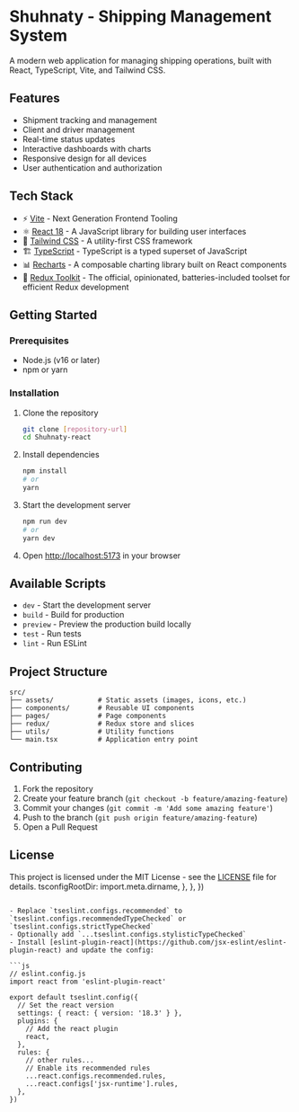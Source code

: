 # Shuhnaty - Shipping Management System

A modern web application for managing shipping operations, built with React, TypeScript, Vite, and Tailwind CSS.

## Features

- Shipment tracking and management
- Client and driver management
- Real-time status updates
- Interactive dashboards with charts
- Responsive design for all devices
- User authentication and authorization

## Tech Stack

- ⚡ [Vite](https://vitejs.dev/) - Next Generation Frontend Tooling
- ⚛️ [React 18](https://reactjs.org/) - A JavaScript library for building user interfaces
- 🎨 [Tailwind CSS](https://tailwindcss.com/) - A utility-first CSS framework
- 🏗️ [TypeScript](https://www.typescriptlang.org/) - TypeScript is a typed superset of JavaScript
- 📊 [Recharts](https://recharts.org/) - A composable charting library built on React components
- 🔄 [Redux Toolkit](https://redux-toolkit.js.org/) - The official, opinionated, batteries-included toolset for efficient Redux development

## Getting Started

### Prerequisites

- Node.js (v16 or later)
- npm or yarn

### Installation

1. Clone the repository
   ```bash
   git clone [repository-url]
   cd Shuhnaty-react
   ```

2. Install dependencies
   ```bash
   npm install
   # or
   yarn
   ```

3. Start the development server
   ```bash
   npm run dev
   # or
   yarn dev
   ```

4. Open [http://localhost:5173](http://localhost:5173) in your browser

## Available Scripts

- `dev` - Start the development server
- `build` - Build for production
- `preview` - Preview the production build locally
- `test` - Run tests
- `lint` - Run ESLint

## Project Structure

```
src/
├── assets/           # Static assets (images, icons, etc.)
├── components/       # Reusable UI components
├── pages/            # Page components
├── redux/            # Redux store and slices
├── utils/            # Utility functions
└── main.tsx          # Application entry point
```

## Contributing

1. Fork the repository
2. Create your feature branch (`git checkout -b feature/amazing-feature`)
3. Commit your changes (`git commit -m 'Add some amazing feature'`)
4. Push to the branch (`git push origin feature/amazing-feature`)
5. Open a Pull Request

## License

This project is licensed under the MIT License - see the [LICENSE](LICENSE) file for details.
      tsconfigRootDir: import.meta.dirname,
    },
  },
})
```

- Replace `tseslint.configs.recommended` to `tseslint.configs.recommendedTypeChecked` or `tseslint.configs.strictTypeChecked`
- Optionally add `...tseslint.configs.stylisticTypeChecked`
- Install [eslint-plugin-react](https://github.com/jsx-eslint/eslint-plugin-react) and update the config:

```js
// eslint.config.js
import react from 'eslint-plugin-react'

export default tseslint.config({
  // Set the react version
  settings: { react: { version: '18.3' } },
  plugins: {
    // Add the react plugin
    react,
  },
  rules: {
    // other rules...
    // Enable its recommended rules
    ...react.configs.recommended.rules,
    ...react.configs['jsx-runtime'].rules,
  },
})
```
